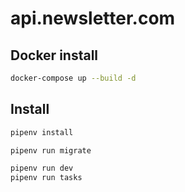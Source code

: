 # api.newsletter.com


## Docker install

```sh
docker-compose up --build -d
```

## Install

```sh
pipenv install
```

```sh
pipenv run migrate
```

```sh
pipenv run dev
pipenv run tasks
```
